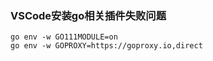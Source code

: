 ### VSCode安装go相关插件失败问题
```
go env -w GO111MODULE=on
go env -w GOPROXY=https://goproxy.io,direct
```
